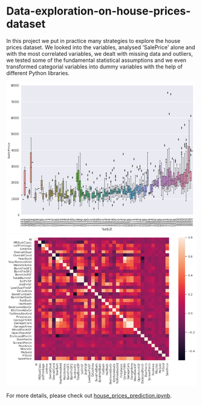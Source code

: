 # Data-exploration-on-house-prices-dataset
In this project we put in practice many strategies to explore the house prices dataset. We looked into the variables, analysed 'SalePrice' alone and with the most correlated variables, we dealt with missing data and outliers, we tested some of the fundamental statistical assumptions and we even transformed categorial variables into dummy variables with the help of different Python libraries.


<p float="left">
  <img src="https://github.com/LiLiu1118/Data-exploration-on-house-prices-dataset/blob/main/yearbuild_vs_saleprice.png" width="500" height="400"/>
  <img src="https://github.com/LiLiu1118/Data-exploration-on-house-prices-dataset/blob/main/correlation_matrix.png" width="55000" height="400"/>
</p>


For more details, please check out [house_prices_prediction.ipynb](https://github.com/LiLiu1118/Data-exploration-on-house-prices-dataset/blob/main/house_prices_prediction.ipynb).
